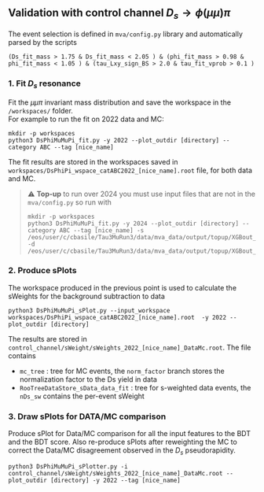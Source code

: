 ## Validation with control channel $D_s \to \phi (\mu\mu) \pi$
The event selection is defined in `mva/config.py` library and automatically parsed by the scripts
```
(Ds_fit_mass > 1.75 & Ds_fit_mass < 2.05 ) & (phi_fit_mass > 0.98 & phi_fit_mass < 1.05 ) & (tau_Lxy_sign_BS > 2.0 & tau_fit_vprob > 0.1 )
```
### 1. Fit $D_s$ resonance
Fit the $\mu\mu\pi$ invariant mass distribution and save the workspace in the `/workspaces/` folder.</br>
For example to run the fit on 2022 data and MC:
```
mkdir -p workspaces 
python3 DsPhiMuMuPi_fit.py -y 2022 --plot_outdir [directory] --category ABC --tag [nice_name]
```
The fit results are stored in the workspaces saved in `workspaces/DsPhiPi_wspace_catABC2022_[nice_name].root` file, for both data and MC.

> ⚠️ **Top-up** to run over 2024 you must use input files that are not in the `mva/config.py` so run with 
> ```
> mkdir -p workspaces 
> python3 DsPhiMuMuPi_fit.py -y 2024 --plot_outdir [directory] --category ABC --tag [nice_name] -s /eos/user/c/cbasile/Tau3MuRun3/data/mva_data/output/topup/XGBout_DsPhiMuMuPi_MC_Optuna_HLT_overlap_LxyS2.0_2024Jul16.root  -d /eos/user/c/cbasile/Tau3MuRun3/data/mva_data/output/topup/XGBout_DsPhiMuMuPi_DATA_2024only_Optuna_HLT_overlap_LxyS2.0_2024Jul16.root
> ```

### 2. Produce sPlots
The workspace produced in the previous point is used to calculate the sWeights for the background subtraction to data
```
python3 DsPhiMuMuPi_sPlot.py --input_workspace workspaces/DsPhiPi_wspace_catABC2022_[nice_name].root  -y 2022 --plot_outdir [directory]
```
The results are stored in `control_channel/sWeight/sWeights_2022_[nice_name]_DataMc.root`. The file contains 
- `mc_tree` : tree for MC events, the `norm_factor` branch stores the normalization factor to the Ds yield in data
- `RooTreeDataStore_sData_data_fit`  : tree for s-weighted data events, the `nDs_sw` contains the per-event sWeight

### 3. Draw sPlots for DATA/MC comparison
Produce sPlot for Data/MC comparison for all the input features to the BDT and the BDT score. Also re-produce sPlots after reweighting the MC to correct the Data/MC disagreement observed in the $D_s$ pseudorapidity.
```
python3 DsPhiMuMuPi_sPlotter.py -i control_channel/sWeight/sWeights_2022_[nice_name]_DataMc.root --plot_outdir [directory] -y 2022 --tag [nice_name]
```